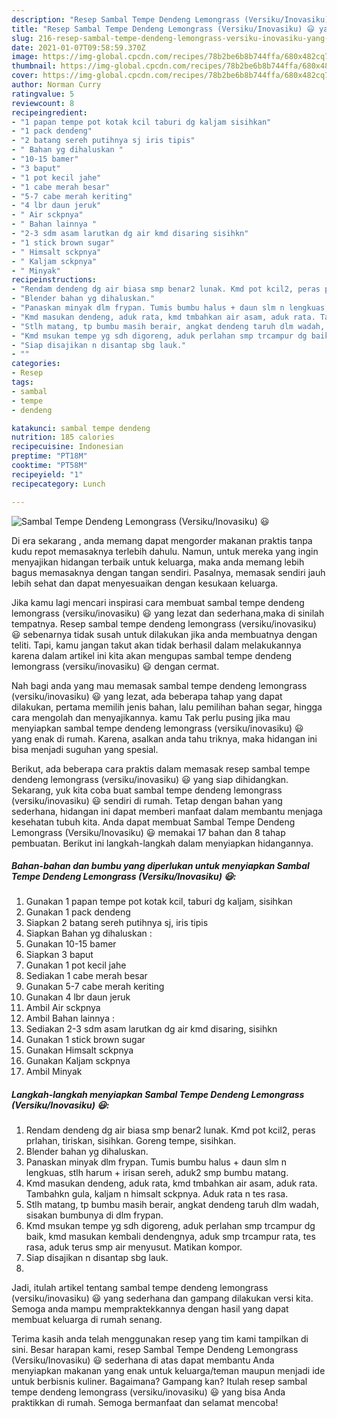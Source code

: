```yaml
---
description: "Resep Sambal Tempe Dendeng Lemongrass (Versiku/Inovasiku) 😃 yang lezat dan Mudah Dibuat"
title: "Resep Sambal Tempe Dendeng Lemongrass (Versiku/Inovasiku) 😃 yang lezat dan Mudah Dibuat"
slug: 216-resep-sambal-tempe-dendeng-lemongrass-versiku-inovasiku-yang-lezat-dan-mudah-dibuat
date: 2021-01-07T09:58:59.370Z
image: https://img-global.cpcdn.com/recipes/78b2be6b8b744ffa/680x482cq70/sambal-tempe-dendeng-lemongrass-versikuinovasiku-😃-foto-resep-utama.jpg
thumbnail: https://img-global.cpcdn.com/recipes/78b2be6b8b744ffa/680x482cq70/sambal-tempe-dendeng-lemongrass-versikuinovasiku-😃-foto-resep-utama.jpg
cover: https://img-global.cpcdn.com/recipes/78b2be6b8b744ffa/680x482cq70/sambal-tempe-dendeng-lemongrass-versikuinovasiku-😃-foto-resep-utama.jpg
author: Norman Curry
ratingvalue: 5
reviewcount: 8
recipeingredient:
- "1 papan tempe pot kotak kcil taburi dg kaljam sisihkan"
- "1 pack dendeng"
- "2 batang sereh putihnya sj iris tipis"
- " Bahan yg dihaluskan "
- "10-15 bamer"
- "3 baput"
- "1 pot kecil jahe"
- "1 cabe merah besar"
- "5-7 cabe merah keriting"
- "4 lbr daun jeruk"
- " Air sckpnya"
- " Bahan lainnya "
- "2-3 sdm asam larutkan dg air kmd disaring sisihkn"
- "1 stick brown sugar"
- " Himsalt sckpnya"
- " Kaljam sckpnya"
- " Minyak"
recipeinstructions:
- "Rendam dendeng dg air biasa smp benar2 lunak. Kmd pot kcil2, peras prlahan, tiriskan, sisihkan. Goreng tempe, sisihkan."
- "Blender bahan yg dihaluskan."
- "Panaskan minyak dlm frypan. Tumis bumbu halus + daun slm n lengkuas, stlh harum + irisan sereh, aduk2 smp bumbu matang."
- "Kmd masukan dendeng, aduk rata, kmd tmbahkan air asam, aduk rata. Tambahkn gula, kaljam n himsalt sckpnya. Aduk rata n tes rasa."
- "Stlh matang, tp bumbu masih berair, angkat dendeng taruh dlm wadah, sisakan bumbunya di dlm frypan."
- "Kmd msukan tempe yg sdh digoreng, aduk perlahan smp trcampur dg baik, kmd masukan kembali dendengnya, aduk smp trcampur rata, tes rasa, aduk terus smp air menyusut. Matikan kompor."
- "Siap disajikan n disantap sbg lauk."
- ""
categories:
- Resep
tags:
- sambal
- tempe
- dendeng

katakunci: sambal tempe dendeng 
nutrition: 185 calories
recipecuisine: Indonesian
preptime: "PT18M"
cooktime: "PT58M"
recipeyield: "1"
recipecategory: Lunch

---
```



![Sambal Tempe Dendeng Lemongrass (Versiku/Inovasiku) 😃](https://img-global.cpcdn.com/recipes/78b2be6b8b744ffa/680x482cq70/sambal-tempe-dendeng-lemongrass-versikuinovasiku-😃-foto-resep-utama.jpg)

Di era  sekarang , anda memang dapat mengorder makanan praktis tanpa kudu repot memasaknya terlebih dahulu. Namun, untuk mereka yang ingin menyajikan hidangan terbaik untuk keluarga, maka anda memang lebih bagus memasaknya dengan tangan sendiri. Pasalnya, memasak sendiri jauh lebih sehat dan dapat menyesuaikan dengan kesukaan keluarga.

Jika kamu lagi mencari inspirasi cara membuat sambal tempe dendeng lemongrass (versiku/inovasiku) 😃 yang lezat dan sederhana,maka di sinilah tempatnya. Resep sambal tempe dendeng lemongrass (versiku/inovasiku) 😃  sebenarnya tidak susah untuk dilakukan jika anda membuatnya dengan teliti. Tapi, kamu jangan takut akan tidak berhasil dalam melakukannya 
karena dalam artikel ini kita akan mengupas sambal tempe dendeng lemongrass (versiku/inovasiku) 😃 dengan cermat.  



Nah bagi anda yang mau memasak sambal tempe dendeng lemongrass (versiku/inovasiku) 😃 yang lezat, ada beberapa tahap yang dapat dilakukan, pertama memilih jenis bahan, lalu pemilihan bahan segar, hingga cara mengolah dan menyajikannya. kamu Tak perlu pusing jika mau menyiapkan sambal tempe dendeng lemongrass (versiku/inovasiku) 😃 yang enak di rumah. Karena, asalkan anda  tahu triknya, maka hidangan ini bisa menjadi suguhan yang spesial.

Berikut, ada beberapa cara praktis  dalam memasak resep sambal tempe dendeng lemongrass (versiku/inovasiku) 😃 yang siap dihidangkan. Sekarang, yuk kita coba buat sambal tempe dendeng lemongrass (versiku/inovasiku) 😃 sendiri di rumah. Tetap dengan bahan yang sederhana, hidangan ini dapat memberi manfaat dalam membantu menjaga kesehatan tubuh kita. Anda dapat membuat Sambal Tempe Dendeng Lemongrass (Versiku/Inovasiku) 😃 memakai 17 bahan dan 8 tahap pembuatan. Berikut ini langkah-langkah dalam menyiapkan hidangannya.

<!--inarticleads1-->

##### Bahan-bahan dan bumbu yang diperlukan untuk menyiapkan Sambal Tempe Dendeng Lemongrass (Versiku/Inovasiku) 😃:

1. Gunakan 1 papan tempe pot kotak kcil, taburi dg kaljam, sisihkan
1. Gunakan 1 pack dendeng
1. Siapkan 2 batang sereh putihnya sj, iris tipis
1. Siapkan  Bahan yg dihaluskan :
1. Gunakan 10-15 bamer
1. Siapkan 3 baput
1. Gunakan 1 pot kecil jahe
1. Sediakan 1 cabe merah besar
1. Gunakan 5-7 cabe merah keriting
1. Gunakan 4 lbr daun jeruk
1. Ambil  Air sckpnya
1. Ambil  Bahan lainnya :
1. Sediakan 2-3 sdm asam larutkan dg air kmd disaring, sisihkn
1. Gunakan 1 stick brown sugar
1. Gunakan  Himsalt sckpnya
1. Gunakan  Kaljam sckpnya
1. Ambil  Minyak




<!--inarticleads2-->

##### Langkah-langkah menyiapkan Sambal Tempe Dendeng Lemongrass (Versiku/Inovasiku) 😃:

1. Rendam dendeng dg air biasa smp benar2 lunak. Kmd pot kcil2, peras prlahan, tiriskan, sisihkan. Goreng tempe, sisihkan.
1. Blender bahan yg dihaluskan.
1. Panaskan minyak dlm frypan. Tumis bumbu halus + daun slm n lengkuas, stlh harum + irisan sereh, aduk2 smp bumbu matang.
1. Kmd masukan dendeng, aduk rata, kmd tmbahkan air asam, aduk rata. Tambahkn gula, kaljam n himsalt sckpnya. Aduk rata n tes rasa.
1. Stlh matang, tp bumbu masih berair, angkat dendeng taruh dlm wadah, sisakan bumbunya di dlm frypan.
1. Kmd msukan tempe yg sdh digoreng, aduk perlahan smp trcampur dg baik, kmd masukan kembali dendengnya, aduk smp trcampur rata, tes rasa, aduk terus smp air menyusut. Matikan kompor.
1. Siap disajikan n disantap sbg lauk.
1. 




Jadi, itulah artikel tentang  sambal tempe dendeng lemongrass (versiku/inovasiku) 😃  yang sederhana dan gampang dilakukan versi kita. Semoga anda mampu mempraktekkannya dengan hasil yang dapat membuat keluarga di rumah senang. 

Terima kasih anda telah menggunakan resep yang tim kami tampilkan di sini. Besar harapan kami, resep  Sambal Tempe Dendeng Lemongrass (Versiku/Inovasiku) 😃 sederhana di atas dapat membantu Anda menyiapkan makanan yang enak untuk keluarga/teman maupun menjadi ide untuk berbisnis kuliner. Bagaimana? Gampang kan? Itulah resep sambal tempe dendeng lemongrass (versiku/inovasiku) 😃 yang bisa Anda praktikkan di rumah. Semoga bermanfaat dan selamat mencoba!

